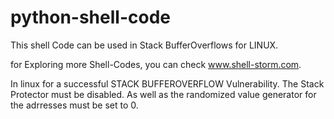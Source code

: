 # python-shell-code
This shell Code can be used in Stack BufferOverflows for LINUX.


for Exploring more Shell-Codes, you can check www.shell-storm.com.

In linux for a successful STACK BUFFEROVERFLOW Vulnerability.
The Stack Protector must be disabled.
As well as the randomized value generator for the adrresses must be set to 0.

